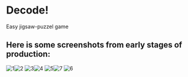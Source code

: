 # Decode!
Easy jigsaw-puzzel game
## Here is some screenshots from early stages of production:
![1](img/screenshots/1.png)![2](img/screenshots/2.png)
![3](img/screenshots/3.png)![4](img/screenshots/4.png)
![5](img/screenshots/5.png)![7](img/screenshots/7.png)
![6](img/screenshots/6.png)
